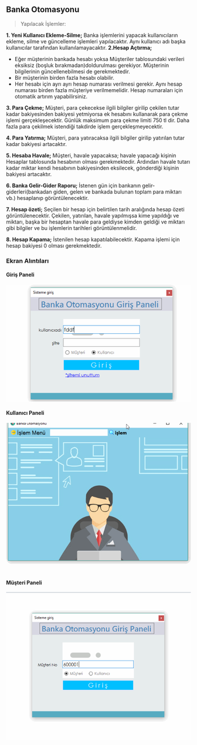 ## Banka Otomasyonu
> Yapılacak İşlemler:

**1. Yeni Kullanıcı Ekleme-Silme;**
	Banka işlemlerini yapacak kullanıcıların ekleme, silme ve güncelleme işlemleri yapılacaktır. Aynı kullanıcı adı başka kullanıcılar tarafından kullanılamayacaktır.
 **2.Hesap Açtırma;** 
 - Eğer müşterinin bankada hesabı yoksa Müşteriler tablosundaki verileri eksiksiz (boşluk bırakmadan)doldurulması gerekiyor. Müşterinin bilgilerinin güncellenebilmesi de gerekmektedir.
 - Bir müşterinin birden fazla hesabı olabilir.
 - Her hesabı için ayrı ayrı hesap numarası verilmesi gerekir. Aynı hesap numarası birden fazla müşteriye verilmemelidir. Hesap numaraları için otomatik artırım yapabilirsiniz.

**3. Para Çekme;** 
Müşteri, para çekecekse ilgili bilgiler girilip çekilen tutar kadar bakiyesinden bakiyesi yetmiyorsa ek hesabını kullanarak para çekme işlemi gerçekleşecektir. Günlük maksimum para çekme limiti 750 tl dir. Daha fazla para çekilmek istendiği takdirde işlem gerçekleşmeyecektir.

**4. Para Yatırma;**
Müşteri, para yatıracaksa ilgili bilgiler girilip yatırılan tutar kadar bakiyesi artacaktır.

**5. Hesaba Havale;**
Müşteri, havale yapacaksa; havale yapacağı kişinin Hesaplar tablosunda hesabının olması
gerekmektedir. Ardından havale tutarı kadar miktar kendi hesabının bakiyesinden eksilecek,
gönderdiği kişinin bakiyesi artacaktır.

**6. Banka Gelir-Gider Raporu;**
İstenen gün için bankanın gelir-giderleri(bankadan giden, gelen ve bankada bulunan toplam para
miktarı vb.) hesaplanıp görüntülenecektir.

**7. Hesap özeti;**
Seçilen bir hesap için belirtilen tarih aralığında hesap özeti görüntülenecektir. Çekilen, yatırılan,
havale yapılmışsa kime yapıldığı ve miktarı, başka bir hesaptan havale para geldiyse kimden geldiği
ve miktarı gibi bilgiler ve bu işlemlerin tarihleri görüntülenmelidir.

**8. Hesap Kapama;**
İstenilen hesap kapatılabilecektir. Kapama işlemi için hesap bakiyesi 0 olması gerekmektedir.

### Ekran Alıntıları

#### Giriş Paneli

![](/Banka%20Otomasyonu/img/giris.gif)

#### Kullanıcı Paneli

![](/Banka%20Otomasyonu/img/kullanici.gif)

#### Müşteri Paneli

![](/Banka%20Otomasyonu/img/musteri.gif) 